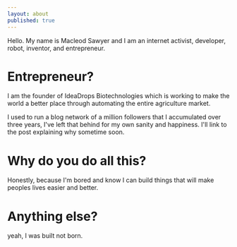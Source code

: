 ```yaml
---
layout: about
published: true
---
```


Hello. My name is Macleod Sawyer and I am an internet activist, developer, robot, inventor, and entrepreneur.

# Entrepreneur?

I am the founder of IdeaDrops Biotechnologies which is working to make the world a better place through automating the entire agriculture market. 

I used to run a blog network of a million followers that I accumulated over three years, I've left that behind for my own sanity and happiness. I'll link to the post explaining why sometime soon. 

# Why do you do all this?

Honestly, because I'm bored and know I can build things that will make peoples lives easier and better. 

# Anything else?

yeah, I was built not born. 
